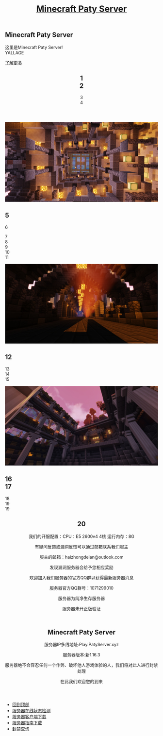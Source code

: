 <html>
 <head> 
  <meta charset="utf-8" /> 
  <title>欢迎来到Minecraft Paty Server官方网站！</title> 
  <meta name="viewport" content="width=device-width, initial-scale=1" /> 
  <!--[if lte IE 8]><script src="assets/js/ie/html5shiv.js"></script><![endif]--> 
  <link rel="stylesheet" href="assets/css/main.css" /> 
  <!--[if lte IE 8]><link rel="stylesheet" href="assets/css/ie8.css" /><![endif]--> 
  <!--[if lte IE 9]><link rel="stylesheet" href="assets/css/ie9.css" /><![endif]--> 
 </head> 
 <body class="landing"> 
  <!-- Page Wrapper --> 
  <div id="page-wrapper"> 
   <!-- Header --> 
   <header id="header" class="alt"> 
    <h1><a href="index.html">Minecraft Paty Server</a></h1> 
   </header> 
   <!-- Banner --> 
   <section id="banner"> 
    <div class="inner"> 
     <h2>Minecraft Paty Server</h2> 
     <p>这里是Minecraft Paty Server!<br /> YALLAGE<br /> </p> 
    </div> 
    <a href="#one" class="more scrolly">了解更多</a> 
   </section> 
   <section id="one" class="wrapper style1 special"> 
    <div class="inner"> 
     <header class="major"> 
      <h2>1<br /> 2</h2> 
      <p>3<br /> 4</p> 
     </header> 
    </div> 
   </section> 
   <section id="two" class="wrapper alt style2"> 
    <section class="spotlight"> 
     <div class="image">
      <img src="images/pic01.jpg" alt="" />
     </div>
     <div class="content"> 
      <h2>5<br /> </h2>6 
      <p>7<br /> 8<br /> 9<br /> 10<br /> 11</p> 
     </div> 
    </section> 
    <section class="spotlight"> 
     <div class="image">
      <img src="images/pic02.jpg" alt="" />
     </div>
     <div class="content"> 
      <h2>12 </h2> 
      <p>13<br /> 14<br /> 15</p> 
     </div> 
    </section> 
    <section class="spotlight"> 
     <div class="image">
      <img src="images/pic03.jpg" alt="" />
     </div>
     <div class="content"> 
      <h2>16<br /> 17</h2> 
      <p>18<br /> 19<br /> 19</p> 
     </div> 
    </section> 
   </section> 
   <!-- Three --> 
   <section id="three" class="wrapper style3 special"> 
    <div class="inner"> 
     <header class="major"> 
      <h2>20</h2> 
      <p>我们的开服配置：CPU：E5 2600v4 4核 运行内存：8G</p> 
      <p>有疑问反馈或漏洞反馈可以通过邮箱联系我们服主</p> 
      <p>服主的邮箱：haizhongdelan@outlook.com</p> 
      <p>发现漏洞服务器会给予您相应奖励</p>
      <p>欢迎加入我们服务器的官方QQ群以获得最新服务器消息</p>
      <p>服务器官方QQ群号：1071299010</p>
      <p>服务器为纯净生存服务器</p>
      <p>服务器未开正版验证</p>
     </header> 
    </div> 
   </section> 
   <!-- CTA --> 
   <section id="cta" class="wrapper style4"> 
    <div class="inner"> 
     <header> 
      <h2>Minecraft Paty Server</h2> 
      <p>服务器IP多线地址:Play.PatyServer.xyz</p> 
      <p>服务器版本:新1.16.3</p> 
      <p>服务器绝不会容忍任何一个作弊、破坏他人游戏体验的人，我们将对此人进行封禁处理</p> 
      <p>在此我们欢迎您的到来</p> 
     </header> 
     <ul class="actions vertical"> 
      <li><a href="http://GF.PatyServer.xyz/" class="button fit special">回到顶部</a></li>
      <li><a href="http://Status.Mctalks.com/id-3878.html" class="button fit special">服务器在线状态检测</a></li>
      <li><a href="http://GF.PatyServer.xyz:8888/down/NwjtXJVg5A42" class="button fit special">服务器客户端下载</a></li>
      <li><a href="http://GF.PatyServer.xyz:8888/down/UNtmJiErnUSC" class="button fit special">服务器指南下载</a></li>
      <li><a href="http://GF.PatyServer.xyz/Banlist.html" class="button fit special">封禁查询</a></li>
      </ul> 
    </div> 
   </section>  
  </div> 
  <!-- Scripts --> 
  <script src="assets/js/jquery.min.js"></script> 
  <script src="assets/js/jquery.scrollex.min.js"></script> 
  <script src="assets/js/jquery.scrolly.min.js"></script> 
  <script src="assets/js/skel.min.js"></script> 
  <script src="assets/js/util.js"></script> 
  <!--[if lte IE 8]><script src="assets/js/ie/respond.min.js"></script><![endif]--> 
  <script src="assets/js/main.js"></script>  
  <audio src="images/bgm001.mp3" autoplay="autoplay" loop="loop">   
 </body>
</html>
